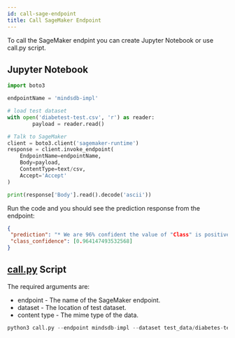 ```yaml
---
id: call-sage-endpoint
title: Call SageMaker Endpoint
---
```


To call the SageMaker endpint you can create Jupyter Notebook or use call.py script.

## Jupyter Notebook

```python
import boto3

endpointName = 'mindsdb-impl'

# load test dataset
with open('diabetest-test.csv', 'r') as reader:
        payload = reader.read()

# Talk to SageMaker
client = boto3.client('sagemaker-runtime')
response = client.invoke_endpoint(
    EndpointName=endpointName,
    Body=payload,
    ContentType=text/csv,
    Accept='Accept'
)

print(response['Body'].read().decode('ascii'))

```
Run the code and you should see the prediction response from the endpoint:
```json
{
 "prediction": "* We are 96% confident the value of "Class" is positive.", 
 "class_confidence": [0.964147493532568]
}
```

## [call.py](https://github.com/mindsdb/mindsdb-sagemaker-container/blob/master/local_test/call.py) Script

The required arguments are:

* endpoint - The name of the SageMaker endpoint.
* dataset - The location of test dataset.
* content type - The mime type of the data.


```python
python3 call.py --endpoint mindsdb-impl --dataset test_data/diabetes-test.json --content-type application/json
```
